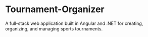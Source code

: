 # Tournament-Organizer
A full-stack web application built in Angular and .NET for creating, organizing, and managing sports tournaments.
